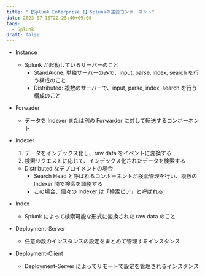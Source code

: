 ```yaml
---
title: "【Splunk Enterprise 1】Splunkの主要コンポーネント"
date: 2023-07-10T22:25:40+09:00
tags: 
  - Splunk
draft: false
---
```


- Instance 
  - Splunk が起動しているサーバーのこと
    - StandAlone: 単独サーバーのみで、input, parse, index, search を行う構成のこと
    - Distributed: 複数のサーバーで、input, parse, index, search を行う構成のこと

- Forwader
  - データを Indexer または別の Forwarder に対して転送するコンポーネント
- Indexer
  1. データをインデックス化し、raw data をイベントに変換する
  2. 検索リクエストに応じて、インデックス化されたデータを検索する
  - Distributed なデプロイメントの場合
    - Search Head と呼ばれるコンポーネントが検索管理を行い、複数の Indexer 間で検索を調整する
    - この場合、個々の Indexer は「検索ピア」と呼ばれる
- Index
  - Splunk によって検索可能な形式に変換された raw data のこと
- Deployment-Server
  - 任意の数のインスタンスの設定をまとめて管理するインスタンス
- Deployment-Client
  - Deployment-Server によってリモートで設定を管理されるインスタンス